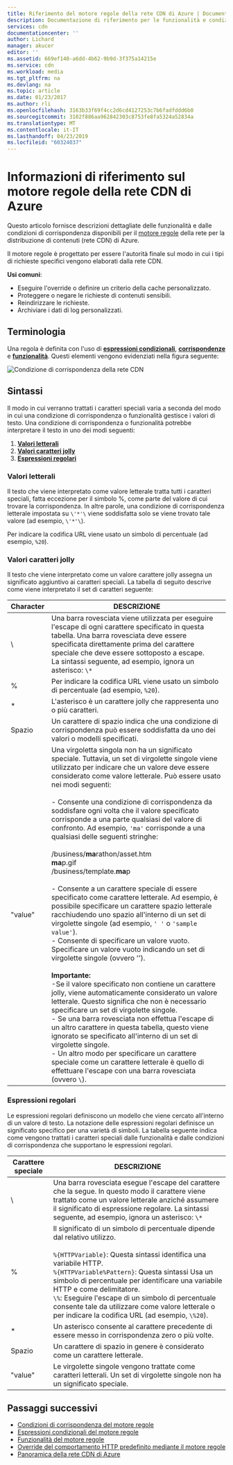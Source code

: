 ```yaml
---
title: Riferimento del motore regole della rete CDN di Azure | Documentazione Microsoft
description: Documentazione di riferimento per le funzionalità e condizioni di corrispondenza del motore regole della rete CDN di Azure.
services: cdn
documentationcenter: ''
author: Lichard
manager: akucer
editor: ''
ms.assetid: 669ef140-a6dd-4b62-9b9d-3f375a14215e
ms.service: cdn
ms.workload: media
ms.tgt_pltfrm: na
ms.devlang: na
ms.topic: article
ms.date: 01/23/2017
ms.author: rli
ms.openlocfilehash: 3163b33f69f4cc2d6cd4127253c7b6fadfddd6b0
ms.sourcegitcommit: 3102f886aa962842303c8753fe8fa5324a52834a
ms.translationtype: MT
ms.contentlocale: it-IT
ms.lasthandoff: 04/23/2019
ms.locfileid: "60324037"
---
```

# <a name="azure-cdn-rules-engine-reference"></a>Informazioni di riferimento sul motore regole della rete CDN di Azure
Questo articolo fornisce descrizioni dettagliate delle funzionalità e dalle condizioni di corrispondenza disponibili per il [motore regole](cdn-rules-engine.md) della rete per la distribuzione di contenuti (rete CDN) di Azure.

Il motore regole è progettato per essere l'autorità finale sul modo in cui i tipi di richieste specifici vengono elaborati dalla rete CDN.

**Usi comuni**:

- Eseguire l'override o definire un criterio della cache personalizzato.
- Proteggere o negare le richieste di contenuti sensibili.
- Reindirizzare le richieste.
- Archiviare i dati di log personalizzati.

## <a name="terminology"></a>Terminologia
Una regola è definita con l'uso di [**espressioni condizionali**](cdn-rules-engine-reference-conditional-expressions.md), [ **corrispondenze**](cdn-rules-engine-reference-match-conditions.md) e [**funzionalità**](cdn-rules-engine-reference-features.md). Questi elementi vengono evidenziati nella figura seguente:

 ![Condizione di corrispondenza della rete CDN](./media/cdn-rules-engine-reference/cdn-rules-engine-terminology.png)

## <a name="syntax"></a>Sintassi

Il modo in cui verranno trattati i caratteri speciali varia a seconda del modo in cui una condizione di corrispondenza o funzionalità gestisce i valori di testo. Una condizione di corrispondenza o funzionalità potrebbe interpretare il testo in uno dei modi seguenti:

1. [**Valori letterali**](#literal-values) 
2. [**Valori caratteri jolly**](#wildcard-values)
3. [**Espressioni regolari**](#regular-expressions)

### <a name="literal-values"></a>Valori letterali
Il testo che viene interpretato come valore letterale tratta tutti i caratteri speciali, fatta eccezione per il simbolo %, come parte del valore di cui trovare la corrispondenza. In altre parole, una condizione di corrispondenza letterale impostata su `\'*'\` viene soddisfatta solo se viene trovato tale valore (ad esempio, `\'*'\`).
 
Per indicare la codifica URL viene usato un simbolo di percentuale (ad esempio, `%20`).

### <a name="wildcard-values"></a>Valori caratteri jolly
Il testo che viene interpretato come un valore carattere jolly assegna un significato aggiuntivo ai caratteri speciali. La tabella di seguito descrive come viene interpretato il set di caratteri seguente:

Character | DESCRIZIONE
----------|------------
\ | Una barra rovesciata viene utilizzata per eseguire l'escape di ogni carattere specificato in questa tabella. Una barra rovesciata deve essere specificata direttamente prima del carattere speciale che deve essere sottoposto a escape.<br/>La sintassi seguente, ad esempio, ignora un asterisco: `\*`
% | Per indicare la codifica URL viene usato un simbolo di percentuale (ad esempio, `%20`).
\* | L'asterisco è un carattere jolly che rappresenta uno o più caratteri.
Spazio | Un carattere di spazio indica che una condizione di corrispondenza può essere soddisfatta da uno dei valori o modelli specificati.
"value" | Una virgoletta singola non ha un significato speciale. Tuttavia, un set di virgolette singole viene utilizzato per indicare che un valore deve essere considerato come valore letterale. Può essere usato nei modi seguenti:<br><br/>- Consente una condizione di corrispondenza da soddisfare ogni volta che il valore specificato corrisponde a una parte qualsiasi del valore di confronto.  Ad esempio, `'ma'` corrisponde a una qualsiasi delle seguenti stringhe: <br/><br/>/business/**ma**rathon/asset.htm<br/>**ma**p.gif<br/>/business/template.**ma**p<br /><br />- Consente a un carattere speciale di essere specificato come carattere letterale. Ad esempio, è possibile specificare un carattere spazio letterale racchiudendo uno spazio all'interno di un set di virgolette singole (ad esempio, `' '` o `'sample value'`).<br/>- Consente di specificare un valore vuoto. Specificare un valore vuoto indicando un set di virgolette singole (ovvero '').<br /><br/>**Importante:**<br/>-Se il valore specificato non contiene un carattere jolly, viene automaticamente considerato un valore letterale. Questo significa che non è necessario specificare un set di virgolette singole.<br/>- Se una barra rovesciata non effettua l'escape di un altro carattere in questa tabella, questo viene ignorato se specificato all'interno di un set di virgolette singole.<br/>- Un altro modo per specificare un carattere speciale come un carattere letterale è quello di effettuare l'escape con una barra rovesciata (ovvero `\`).

### <a name="regular-expressions"></a>Espressioni regolari

Le espressioni regolari definiscono un modello che viene cercato all'interno di un valore di testo. La notazione delle espressioni regolari definisce un significato specifico per una varietà di simboli. La tabella seguente indica come vengono trattati i caratteri speciali dalle funzionalità e dalle condizioni di corrispondenza che supportano le espressioni regolari.

Carattere speciale | DESCRIZIONE
------------------|------------
\ | Una barra rovesciata esegue l'escape del carattere che la segue. In questo modo il carattere viene trattato come un valore letterale anziché assumere il significato di espressione regolare. La sintassi seguente, ad esempio, ignora un asterisco: `\*`
% | Il significato di un simbolo di percentuale dipende dal relativo utilizzo.<br/><br/> `%{HTTPVariable}`: Questa sintassi identifica una variabile HTTP.<br/>`%{HTTPVariable%Pattern}`: Questa sintassi Usa un simbolo di percentuale per identificare una variabile HTTP e come delimitatore.<br />`\%`: Eseguire l'escape di un simbolo di percentuale consente tale da utilizzare come valore letterale o per indicare la codifica URL (ad esempio, `\%20`).
\* | Un asterisco consente al carattere precedente di essere messo in corrispondenza zero o più volte. 
Spazio | Un carattere di spazio in genere è considerato come un carattere letterale. 
"value" | Le virgolette singole vengono trattate come caratteri letterali. Un set di virgolette singole non ha un significato speciale.


## <a name="next-steps"></a>Passaggi successivi
* [Condizioni di corrispondenza del motore regole](cdn-rules-engine-reference-match-conditions.md)
* [Espressioni condizionali del motore regole](cdn-rules-engine-reference-conditional-expressions.md)
* [Funzionalità del motore regole](cdn-rules-engine-reference-features.md)
* [Override del comportamento HTTP predefinito mediante il motore regole](cdn-rules-engine.md)
* [Panoramica della rete CDN di Azure](cdn-overview.md)
